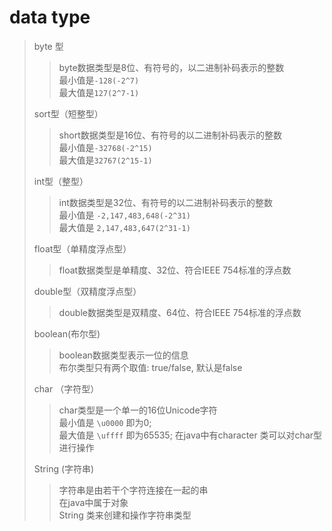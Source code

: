 # data type

> byte 型
> > byte数据类型是8位、有符号的，以二进制补码表示的整数  
> > 最小值是`-128(-2^7)`   
> > 最大值是`127(2^7-1)`  
> 
> sort型（短整型）
> > short数据类型是16位、有符号的以二进制补码表示的整数  
> > 最小值是`-32768(-2^15)`  
> > 最大值是`32767(2^15-1)`
> 
> int型（整型）
> > int数据类型是32位、有符号的以二进制补码表示的整数  
> > 最小值是 `-2,147,483,648(-2^31)`  
> > 最大值是 `2,147,483,647(2^31-1)`
> 
> float型（单精度浮点型）
> > float数据类型是单精度、32位、符合IEEE 754标准的浮点数  
> 
> double型（双精度浮点型）
> > double数据类型是双精度、64位、符合IEEE 754标准的浮点数
> 
> boolean(布尔型)
> > boolean数据类型表示一位的信息  
> > 布尔类型只有两个取值: true/false, 默认是false
> 
> char （字符型）
> > char类型是一个单一的16位Unicode字符  
> > 最小值是 `\u0000` 即为0;  
> > 最大值是 `\uffff` 即为65535;
> > 在java中有character 类可以对char型进行操作
>
> String (字符串)
> > 字符串是由若干个字符连接在一起的串  
> > 在java中属于对象  
> > String 类来创建和操作字符串类型
> 
